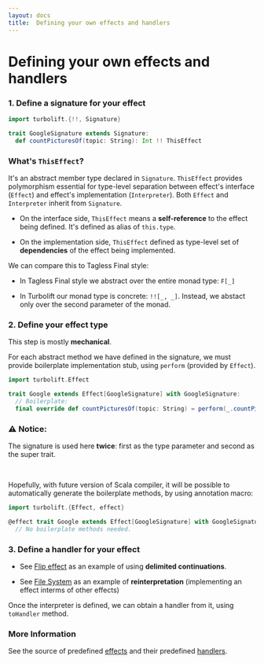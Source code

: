 ```yaml
---
layout: docs
title:  Defining your own effects and handlers
---
```



# Defining your own effects and handlers

### 1. Define a signature for your effect

```scala mdoc
import turbolift.{!!, Signature}

trait GoogleSignature extends Signature:
  def countPicturesOf(topic: String): Int !! ThisEffect
```

### What's `ThisEffect`?

It's an abstract member type declared in `Signature`. 
`ThisEffect` provides polymorphism essential for type-level separation between effect's interface (`Effect`) and effect's implementation (`Interpreter`).
Both `Effect` and `Interpreter` inherit from `Signature`.

- On the interface side, `ThisEffect` means a **self-reference** to the effect being defined. It's defined as alias of `this.type`.

- On the implementation side, `ThisEffect` defined as type-level set of **dependencies** of the effect being implemented.

We can compare this to Tagless Final style:

- In Tagless Final style we abstract over the entire monad type: `F[_]`

- In Turbolift our monad type is concrete: `!![_, _]`. Instead, we abstact only over the second parameter of the monad.

### 2. Define your effect type

This step is mostly **mechanical**. 

For each abstract method we have defined in the signature, we must provide boilerplate implementation stub,
using `perform` (provided by `Effect`).

```scala mdoc
import turbolift.Effect

trait Google extends Effect[GoogleSignature] with GoogleSignature:
  // Boilerplate:
  final override def countPicturesOf(topic: String) = perform(_.countPicturesOf(topic))
```

### ⚠️ Notice:

The signature is used here **twice**: first as the type parameter and second as the super trait.

&nbsp;

Hopefully, with future version of Scala compiler,
it will be possible to automatically generate the boilerplate methods,
by using annotation macro:

```scala
import turbolift.{Effect, effect}

@effect trait Google extends Effect[GoogleSignature] with GoogleSignature
  // No boilerplate methods needed.
```


### 3. Define a handler for your effect

- See [Flip effect](flip.html#4-define-a-handler) as an example of using **delimited continuations**.

- See [File System](file_sys.html#4-define-a-handler) as an example of **reinterpretation** (implementing an  effect interms of other effects)

Once the interpreter is defined, we can obtain a handler from it, using `toHandler` method.

### More Information

See the source
of predefined [effects](https://github.com/marcinzh/turbolift/tree/master/modules/core/src/main/scala/turbolift/effects)
and their predefined [handlers](https://github.com/marcinzh/turbolift/tree/master/modules/core/src/main/scala/turbolift/handlers).
